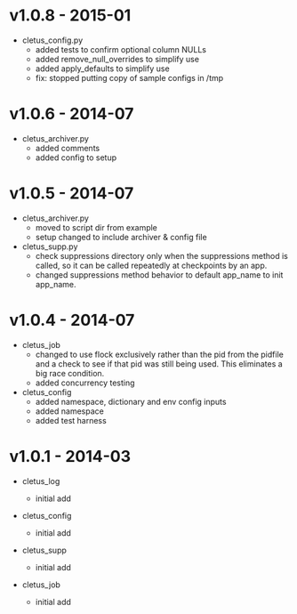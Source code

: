 # v1.0.8 - 2015-01
   * cletus_config.py
     - added tests to confirm optional column NULLs
     - added remove_null_overrides to simplify use
     - added apply_defaults to simplify use
     - fix: stopped putting copy of sample configs in /tmp

# v1.0.6 - 2014-07
   * cletus_archiver.py
     - added comments
     - added config to setup

# v1.0.5 - 2014-07

   * cletus_archiver.py
     - moved to script dir from example
     - setup changed to include archiver & config file
   * cletus_supp.py
     - check suppressions directory only when the suppressions method is called,
       so it can be called repeatedly at checkpoints by an app.
     - changed suppressions method behavior to default app_name to init app_name.


# v1.0.4 - 2014-07

   * cletus_job
     - changed to use flock exclusively rather than the pid from the pidfile
       and a check to see if that pid was still being used.  This eliminates
       a big race condition.
     - added concurrency testing
   * cletus_config
     - added namespace, dictionary and env config inputs
     - added namespace
     - added test harness

# v1.0.1 - 2014-03

   * cletus_log
     - initial add

   * cletus_config
     - initial add

   * cletus_supp
     - initial add

   * cletus_job
     - initial add


